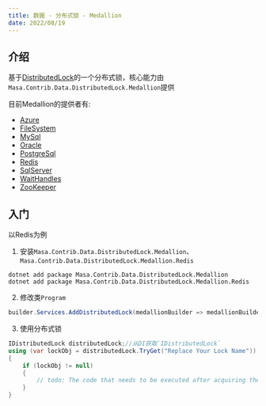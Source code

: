 ```yaml
---
title: 数据 - 分布式锁 - Medallion
date: 2022/08/19
---
```


## 介绍

基于[DistributedLock](https://github.com/madelson/DistributedLock)的一个分布式锁，核心能力由`Masa.Contrib.Data.DistributedLock.Medallion`提供

目前Medallion的提供者有:

* [Azure](/framework/contribs/data/distributed-lock/medallion/azure)
* [FileSystem](/framework/contribs/data/distributed-lock/medallion/file-system)
* [MySql](/framework/contribs/data/distributed-lock/medallion/mysql)
* [Oracle](/framework/contribs/data/distributed-lock/medallion/oracle)
* [PostgreSql](/framework/contribs/data/distributed-lock/medallion/postgre-sql)
* [Redis](/framework/contribs/data/distributed-lock/medallion/redis)
* [SqlServer](/framework/contribs/data/distributed-lock/medallion/sql-server)
* [WaitHandles](/framework/contribs/data/distributed-lock/medallion/wait-handles)
* [ZooKeeper](/framework/contribs/data/distributed-lock/medallion/zoo-keeper)

## 入门

以Redis为例

1. 安装`Masa.Contrib.Data.DistributedLock.Medallion`、`Masa.Contrib.Data.DistributedLock.Medallion.Redis`

``` shell
dotnet add package Masa.Contrib.Data.DistributedLock.Medallion
dotnet add package Masa.Contrib.Data.DistributedLock.Medallion.Redis
```

2. 修改类`Program`

``` C#
builder.Services.AddDistributedLock(medallionBuilder => medallionBuilder.UseRedis("127.0.0.1:6379"));
```

3. 使用分布式锁

``` C#
IDistributedLock distributedLock;//从DI获取`IDistributedLock`
using (var lockObj = distributedLock.TryGet("Replace Your Lock Name"))
{
    if (lockObj != null)
    {
        // todo: The code that needs to be executed after acquiring the distributed lock
    }
}
```